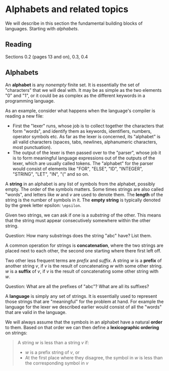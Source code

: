 # Alphabets and related topics

We will describe in this section the fundamental building blocks of languages. Starting with *alphabets*.

## Reading

Sections 0.2 (pages 13 and on), 0.3, 0.4


## Alphabets

An **alphabet** is any *nonempty* finite set. It is essentially the set of "characters" that we will deal with. It may be as simple as the two elements "0" and "1", or it could be as complex as the different keywords in a programming language.

As an example, consider what happens when the language's compiler is reading a new file:

- First the "lexer" runs, whose job is to collect together the characters that form "words", and identify them as keywords, identifiers, numbers, operator symbols etc. As far as the lexer is concerned, its "alphabet" is all valid characters (spaces, tabs, newlines, alphanumeric characters, most punctuation).
- The output of the lexer is then passed over to the "parser", whose job it is to form meaningful language expressions out of the outputs of the lexer, which are usually called tokens. The "alphabet" for the parser would consist of elements like "FOR", "ELSE", "ID", "INTEGER", "STRING", "LET", "IN", "(" and so on.

A **string** in an alphabet is any list of symbols from the alphabet, possibly empty. The order of the symbols matters. Some times strings are also called "words", and letters like $w$ and $v$ are used to denote them. The **length** of the string is the number of symbols in it. The **empty string** is typically denoted by the greek letter epsilon: `\epsilon`.

Given two strings, we can ask if one is a *substring* of the other. This means that the string must appear consecutively somewhere within the other string.

Question: How many substrings does the string "abc" have? List them.


A common operation for strings is **concatenation**, where the two strings are placed next to each other, the second one starting where there first left off.

Two other less frequent terms are *prefix* and *suffix*. A string $w$ is a **prefix** of another string $v$, if $v$ is the result of concatenating $w$ with some other string. $w$ is a **suffix** of $v$, if $v$ is the result of concatenating some other string with $w$.

Question: What are all the prefixes of "abc"? What are all its suffixes?

A **language** is simply any set of strings. It is essentially used to represent those strings that are "meaningful" for the problem at hand. For example the language for the lexer we described earlier would consist of all the "words" that are valid in the language.

We will always assume that the symbols in an alphabet have a natural **order** to them. Based on that order we can then define a **lexicographic ordering** on strings:

> A string $w$ is less than a string $v$ if:
>   - $w$ is a prefix string of $v$, or
>   - At the first place where they disagree, the symbol in $w$ is less than the corresponding symbol in $v$
